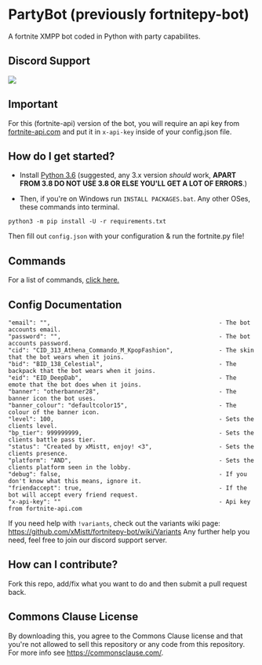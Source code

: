 # PartyBot (previously fortnitepy-bot)
A fortnite XMPP bot coded in Python with party capabilites.

## Discord Support
<a href="https://discord.gg/8heARRB"><img src="https://discordapp.com/api/guilds/624635034225213440/widget.png?style=banner2"></a>

## Important
For this (fortnite-api) version of the bot, you will require an api key from [fortnite-api.com](https://fortnite-api.com/documentation) and put it in ``x-api-key`` inside of your config.json file.

## How do I get started?

* Install [Python 3.6](https://www.python.org/downloads/release/python-360/ "Python 3.6 Download") (suggested, any 3.x version *should* work, **APART FROM 3.8 DO NOT USE 3.8 OR ELSE YOU'LL GET A LOT OF ERRORS**.)


* Then, if you're on Windows run ``INSTALL PACKAGES.bat``. Any other OSes, these commands into terminal.
```
python3 -m pip install -U -r requirements.txt
```

Then fill out ``config.json`` with your configuration & run the fortnite.py file!

## Commands
For a list of commands, <a href="https://github.com/xMistt/fortnitepy-bot/wiki/Commands">click here.</a>

## Config Documentation
```
"email": "",                                                - The bot accounts email.
"password": "",                                             - The bot accounts password.
"cid": "CID_313_Athena_Commando_M_KpopFashion",             - The skin that the bot wears when it joins.
"bid": "BID_138_Celestial",                                 - The backpack that the bot wears when it joins.
"eid": "EID_DeepDab",                                       - The emote that the bot does when it joins.
"banner": "otherbanner28",                                  - The banner icon the bot uses.
"banner_colour": "defaultcolor15",                          - The colour of the banner icon.
"level": 100,                                               - Sets the clients level.
"bp_tier": 999999999,                                       - Sets the clients battle pass tier.
"status": "Created by xMistt, enjoy! <3",                   - Sets the clients presence.
"platform": "AND",                                          - Sets the clients platform seen in the lobby.
"debug": false,                                             - If you don't know what this means, ignore it.
"friendaccept": true,                                       - If the bot will accept every friend request.
"x-api-key": ""                                             - Api key from fortnite-api.com
```

If you need help with ``!variants``, check out the variants wiki page: https://github.com/xMistt/fortnitepy-bot/wiki/Variants Any further help you need, feel free to join our discord support server.

## How can I contribute?
Fork this repo, add/fix what you want to do and then submit a pull request back.

## Commons Clause License
By downloading this, you agree to the Commons Clause license and that you're not allowed to sell this repository or any code from this repository. For more info see https://commonsclause.com/.
